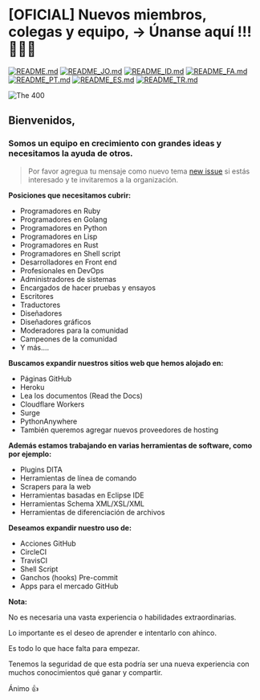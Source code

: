 # [OFICIAL] Nuevos miembros, colegas y equipo, -> Únanse aquí !!! 🚀🚀🚀

[![README.md](https://img.shields.io/badge/English-up-brightgreen)](README.md)
[![README_JO.md](https://img.shields.io/badge/Arabic-up-brightgreen)](README_JO.md)
[![README_ID.md](https://img.shields.io/badge/Indonesian-up-brightgreen)](README_ID.md)
[![README_FA.md](https://img.shields.io/badge/Persian-up-brightgreen)](README_FA.md)
[![README_PT.md](https://img.shields.io/badge/Portuguese-up-brightgreen)](README_PT.md)
[![README_ES.md](https://img.shields.io/badge/Spanish-up-brightgreen)](README_ES.md)
[![README_TR.md](https://img.shields.io/badge/Turkish-up-brightgreen)](README_TR.md)

![The 400](images/the-400.gif)

## **Bienvenidos**,

### Somos un equipo en crecimiento con grandes ideas y necesitamos la ayuda de otros.

> Por favor agregua tu mensaje como nuevo tema [new issue](https://github.com/slurpcode/join-our-team/issues/new?assignees=&labels=invite+me+to+the+organisation&template=invitation.yml&title=Please+invite+me+to+the+Slurp+Code+GitHub+Community+Organization) si estás interesado y te invitaremos a la organización.

**Posiciones que necesitamos cubrir:**

- Programadores en Ruby
- Programadores en Golang
- Programadores en Python
- Programadores en Lisp
- Programadores en Rust
- Programadores en Shell script
- Desarrolladores en Front end
- Profesionales en DevOps
- Administradores de sistemas
- Encargados de hacer pruebas y ensayos
- Escritores
- Traductores
- Diseñadores
- Diseñadores gráficos
- Moderadores para la comunidad
- Campeones de la comunidad
- Y más....

**Buscamos expandir nuestros sitios web que hemos alojado en:**

- Páginas GitHub
- Heroku
- Lea los documentos (Read the Docs)
- Cloudflare Workers
- Surge
- PythonAnywhere
- También queremos agregar nuevos proveedores de hosting

**Además estamos trabajando en varias herramientas de software, como por ejemplo:**

- Plugins DITA
- Herramientas de línea de comando
- Scrapers para la web
- Herramientas basadas en Eclipse IDE
- Herramientas Schema XML/XSL/XML
- Herramientas de diferenciación de archivos

**Deseamos expandir nuestro uso de:**

- Acciones GitHub
- CircleCI
- TravisCI
- Shell Script
- Ganchos (hooks) Pre-commit
- Apps para el mercado GitHub

**Nota:**

No es necesaria una vasta experiencia o habilidades extraordinarias.

Lo importante es el deseo de aprender e intentarlo con ahínco.

Es todo lo que hace falta para empezar.

Tenemos la seguridad de que esta podría ser una nueva experiencia con muchos conocimientos qué ganar y compartir.

Ánimo 👍

